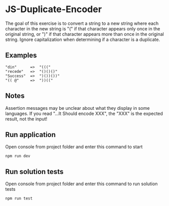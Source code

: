 # JS-Duplicate-Encoder

The goal of this exercise is to convert a string to a new string where each
character in the new string is "(" if that character appears only once in the
original string, or ")" if that character appears more than once in the original
string. Ignore capitalization when determining if a character is a duplicate.

## Examples

```
"din"      =>  "((("
"recede"   =>  "()()()"
"Success"  =>  ")())())"
"(( @"     =>  "))(("
```

## Notes

Assertion messages may be unclear about what they display in some languages.
If you read "...It Should encode XXX", the "XXX" is the expected result, not the
input!

## Run application

Open console from project folder and enter this command to start

```shell
npm run dev
```

## Run solution tests

Open console from project folder and enter this command to run solution tests

```shell
npm run test
```

